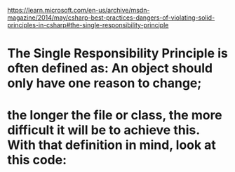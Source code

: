 https://learn.microsoft.com/en-us/archive/msdn-magazine/2014/may/csharp-best-practices-dangers-of-violating-solid-principles-in-csharp#the-single-responsibility-principle

# The Single Responsibility Principle is often defined as: An object should only have one reason to change; 
# the longer the file or class, the more difficult it will be to achieve this. With that definition in mind, look at this code: